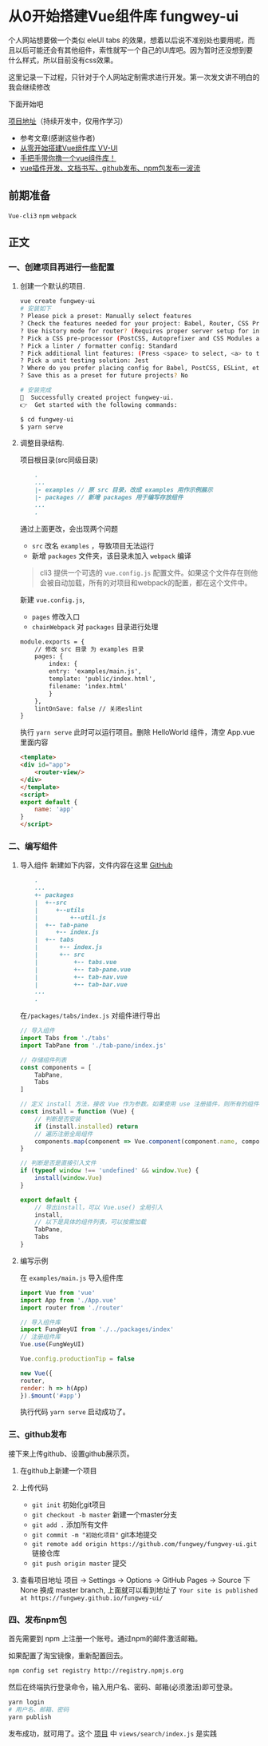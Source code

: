 
# 从0开始搭建Vue组件库 fungwey-ui

个人网站想要做一个类似 eleUI tabs 的效果，想着以后说不准别处也要用呢，而且以后可能还会有其他组件，索性就写一个自己的UI库吧。因为暂时还没想到要什么样式，所以目前没有css效果。

这里记录一下过程，只针对于个人网站定制需求进行开发。第一次发文讲不明白的我会继续修改

下面开始吧

[项目地址](https://github.com/fungwey/fungwey-ui)（持续开发中，仅用作学习）

- 参考文章(感谢这些作者)
- [从零开始搭建Vue组件库 VV-UI](https://zhuanlan.zhihu.com/p/30948290)
- [手把手带你撸一个vue组件库！](https://juejin.im/post/5afcd516f265da0b9e65414b)
- [vue插件开发、文档书写、github发布、npm包发布一波流](https://juejin.im/post/5b96586de51d450e7d0984a6)

## 前期准备

`Vue-cli3` `npm` `webpack`

## 正文

### 一、创建项目再进行一些配置

1. 创建一个默认的项目.

    ```bash
    vue create fungwey-ui
    # 安装如下
    ? Please pick a preset: Manually select features
    ? Check the features needed for your project: Babel, Router, CSS Pre-processors, Linter, Unit
    ? Use history mode for router? (Requires proper server setup for index fallback in production) No
    ? Pick a CSS pre-processor (PostCSS, Autoprefixer and CSS Modules are supported by default): Sass/SCSS (with dart-sass)
    ? Pick a linter / formatter config: Standard
    ? Pick additional lint features: (Press <space> to select, <a> to toggle all, <i> to invert selection)Lint on save
    ? Pick a unit testing solution: Jest
    ? Where do you prefer placing config for Babel, PostCSS, ESLint, etc.? In package.json
    ? Save this as a preset for future projects? No
    ```

    ```bash
    # 安装完成
    🎉  Successfully created project fungwey-ui.
    👉  Get started with the following commands:

    $ cd fungwey-ui
    $ yarn serve
    ```

2. 调整目录结构.

    项目根目录(src同级目录)

    ```markdown
        .
        ...
        |- examples // 原 src 目录，改成 examples 用作示例展示
        |- packages // 新增 packages 用于编写存放组件
        ...
        .
    ```

    通过上面更改，会出现两个问题
    - `src` 改名 `examples` ，导致项目无法运行
    - 新增 `packages` 文件夹，该目录未加入 `webpack` 编译

    > cli3 提供一个可选的 `vue.config.js` 配置文件。如果这个文件存在则他会被自动加载，所有的对项目和webpack的配置，都在这个文件中。

    新建 `vue.config.js`,
    - `pages` 修改入口
    - `chainWebpack` 对 `packages` 目录进行处理

    ```markdown
    module.exports = {
        // 修改 src 目录 为 examples 目录
        pages: {
            index: {
            entry: 'examples/main.js',
            template: 'public/index.html',
            filename: 'index.html'
            }
        },
        lintOnSave: false // 关闭eslint
    }
    ```

    执行 `yarn serve` 此时可以运行项目。删除 HelloWorld 组件，清空 App.vue 里面内容

    ```markdown
    <template>
    <div id="app">
        <router-view/>
    </div>
    </template>
    <script>
    export default {
        name: 'app'
    }
    </script>
    ```

### 二、编写组件

1. 导入组件
    新建如下内容，文件内容在这里 [GitHub](https://github.com/fungwey/fungwey-ui)

    ```markdown
        .
        ...
        +- packages
        |  +--src
        |     +--utils
        |         +--util.js
        |  +-- tab-pane
        |     +-- index.js
        |  +-- tabs
        |      +-- index.js
        |      +-- src
        |          +-- tabs.vue
        |          +-- tab-pane.vue
        |          +-- tab-nav.vue
        |          +-- tab-bar.vue
        ...
        .
    ```

    在`/packages/tabs/index.js` 对组件进行导出

    ```js
    // 导入组件
    import Tabs from './tabs'
    import TabPane from './tab-pane/index.js'

    // 存储组件列表
    const components = [
        TabPane,
        Tabs
    ]

    // 定义 install 方法，接收 Vue 作为参数。如果使用 use 注册插件，则所有的组件都将被注册
    const install = function (Vue) {
        // 判断是否安装
        if (install.installed) return
        // 遍历注册全局组件
        components.map(component => Vue.component(component.name, component))
    }

    // 判断是否是直接引入文件
    if (typeof window !== 'undefined' && window.Vue) {
        install(window.Vue)
    }

    export default {
        // 导出install，可以 Vue.use() 全局引入
        install,
        // 以下是具体的组件列表，可以按需加载
        TabPane,
        Tabs
    }
    ```

2. 编写示例

    在 `examples/main.js` 导入组件库

    ```js
    import Vue from 'vue'
    import App from './App.vue'
    import router from './router'

    // 导入组件库
    import FungWeyUI from './../packages/index'
    // 注册组件库
    Vue.use(FungWeyUI)

    Vue.config.productionTip = false

    new Vue({
    router,
    render: h => h(App)
    }).$mount('#app')

    ```

    执行代码 `yarn serve` 启动成功了。

### 三、github发布

接下来上传github、设置github展示页。

1. 在github上新建一个项目

2. 上传代码
    - `git init` 初始化git项目
    - `git checkout -b master` 新建一个master分支
    - `git add .` 添加所有文件
    - `git commit -m "初始化项目"` git本地提交
    - `git remote add origin https://github.com/fungwey/fungwey-ui.git` 链接仓库
    - `git push origin master` 提交

3. 查看项目地址
    项目 -> Settings -> Options -> GitHub Pages -> Source 下 None 换成 master branch, 上面就可以看到地址了 `Your site is published at https://fungwey.github.io/fungwey-ui/`

### 四、发布npm包

首先需要到 npm 上注册一个账号。通过npm的邮件激活邮箱。

如果配置了淘宝镜像，重新配置回去。

```bash
npm config set registry http://registry.npmjs.org 
```

然后在终端执行登录命令，输入用户名、密码、邮箱(必须激活)即可登录。

```bash
yarn login
# 用户名、邮箱、密码
yarn publish
```

发布成功，就可用了。这个 [项目](https://github.com/fungwey/MyHomePage) 中 `views/search/index.js` 是实践
